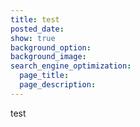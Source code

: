 ```yaml
---
title: test
posted_date:
show: true
background_option:
background_image:
search_engine_optimization:
  page_title:
  page_description:
---
```


test